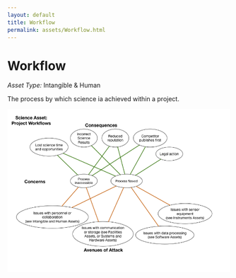 ```yaml
---
layout: default
title: Workflow
permalink: assets/Workflow.html
---
```


# Workflow

*Asset Type:*  Intangible & Human

The process by which science ia achieved within a project.

![Workflow](../diagrams/Workflow.png)
